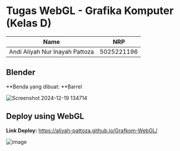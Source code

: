 # Tugas WebGL - Grafika Komputer (Kelas D)
| Name           | NRP        | 
| ---            | ---        | 
| Andi Aliyah Nur Inayah Pattoza | 5025221196 |

## Blender

**Benda yang dibuat: **Barrel

![Screenshot 2024-12-19 134714](https://github.com/user-attachments/assets/09834e75-8269-4c9e-a571-a5760a3b2bf8)

## Deploy using WebGL

**Link Deploy:** https://aliyah-pattoza.github.io/Grafkom-WebGL/

![image](https://github.com/user-attachments/assets/bb00bacc-acb1-4502-842b-c308c923b59f)
